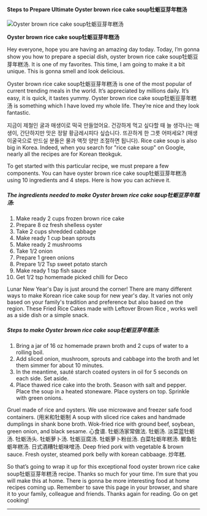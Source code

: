             

#### Steps to Prepare Ultimate Oyster brown rice cake soup牡蛎豆芽年糕汤

![Oyster brown rice cake soup牡蛎豆芽年糕汤](https://img-global.cpcdn.com/recipes/ed1d849c83457b61/751x532cq70/oyster-brown-rice-cake-soup%e7%89%a1%e8%9b%8e%e8%b1%86%e8%8a%bd%e5%b9%b4%e7%b3%95%e6%b1%a4-recipe-main-photo.jpg)

**Oyster brown rice cake soup牡蛎豆芽年糕汤**

Hey everyone, hope you are having an amazing day today. Today, I’m gonna show you how to prepare a special dish, oyster brown rice cake soup牡蛎豆芽年糕汤. It is one of my favorites. This time, I am going to make it a bit unique. This is gonna smell and look delicious.

Oyster brown rice cake soup牡蛎豆芽年糕汤 is one of the most popular of current trending meals in the world. It’s appreciated by millions daily. It’s easy, it is quick, it tastes yummy. Oyster brown rice cake soup牡蛎豆芽年糕汤 is something which I have loved my whole life. They’re nice and they look fantastic.

지금이 제철인 굴과 매생이로 떡국 만들었어요. 건강하게 먹고 싶다할 때 늘 생각나는 매생이, 간단하지만 맛은 정말 황금레시피다 싶습니다. 뜨끈하게 한 그릇 어떠세요? (매생이굴국으로 만드실 분들은 물과 액젓 양만 조절하면 됩니다). Rice cake soup is also big in Korea. Indeed, when you search for "rice cake soup" on Google, nearly all the recipes are for Korean tteokguk.

To get started with this particular recipe, we must prepare a few components. You can have oyster brown rice cake soup牡蛎豆芽年糕汤 using 10 ingredients and 4 steps. Here is how you can achieve it.

##### The ingredients needed to make Oyster brown rice cake soup牡蛎豆芽年糕汤:

1.  Make ready 2 cups frozen brown rice cake
2.  Prepare 8 oz fresh shelless oyster
3.  Take 2 cups shredded cabbage
4.  Make ready 1 cup bean sprouts
5.  Make ready 2 mushrooms
6.  Take 1/2 onion
7.  Prepare 1 green onions
8.  Prepare 1/2 Tsp sweet potato starch
9.  Make ready 1 tsp fish sauce
10.  Get 1/2 tsp homemade picked chilli for Deco

Lunar New Year's Day is just around the corner! There are many different ways to make Korean rice cake soup for new year's day. It varies not only based on your family's tradition and preference but also based on the region. These Fried Rice Cakes made with Leftover Brown Rice , works well as a side dish or a simple snack.

##### Steps to make Oyster brown rice cake soup牡蛎豆芽年糕汤:

1.  Bring a jar of 16 oz homemade prawn broth and 2 cups of water to a rolling boil.
2.  Add sliced onion, mushroom, sprouts and cabbage into the broth and let them simmer for about 10 minutes.
3.  In the meantime, sauté starch coated oysters in oil for 5 seconds on each side. Set aside.
4.  Place thawed rice cake into the broth. Season with salt and pepper. Place the soup in a heated stoneware. Place oysters on top. Sprinkle with green onions.

Gruel made of rice and oysters. We use microwave and freezer safe food containers. (用米和牡蛎制 A soup with sliced rice cakes and handmade dumplings in shank bone broth. Wok-fried rice with ground beef, soybean, green onion, and black sesame. 心食谱. 牡蛎汤家常做法. 牡蛎汤. 淡菜蓝牡蛎汤. 牡蛎汤头. 牡蛎萝卜汤. 牡蛎豆腐汤. 牡蛎萝卜粉丝汤. 白菜牡蛎年糕汤. 鲫鱼牡蛎年糕汤. 日式酒糟牡蛎味噌汤. Deep fried pork with vegetable & brown sauce. Fresh oyster, steamed pork belly with korean cabbaage. 炒年糕.

So that’s going to wrap it up for this exceptional food oyster brown rice cake soup牡蛎豆芽年糕汤 recipe. Thanks so much for your time. I’m sure that you will make this at home. There is gonna be more interesting food at home recipes coming up. Remember to save this page in your browser, and share it to your family, colleague and friends. Thanks again for reading. Go on get cooking!

* * *
